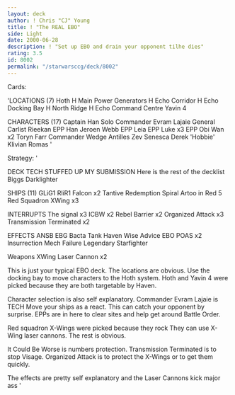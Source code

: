 ```yaml
---
layout: deck
author: ! Chris "CJ" Young
title: ! "The REAL EBO"
side: Light
date: 2000-06-28
description: ! "Set up EBO and drain your opponent tilhe dies"
rating: 3.5
id: 8002
permalink: "/starwarsccg/deck/8002"
---
```

Cards: 

'LOCATIONS (7)
Hoth
H Main Power Generators
H Echo Corridor
H Echo Docking Bay
H North Ridge
H Echo Command Centre
Yavin 4

CHARACTERS (17)
Captain Han Solo
Commander Evram Lajaie
General Carlist Rieekan
EPP Han
Jeroen Webb
EPP Leia
EPP Luke x3
EPP Obi Wan x2
Toryn Farr
Commander Wedge Antilles
Zev Senesca
Derek 'Hobbie' Klivian
Romas '

Strategy: '

DECK TECH STUFFED UP MY SUBMISSION 
Here is the rest of the decklist
Biggs Darklighter

SHIPS (11)
GLiG1
RliR1
Falcon x2
Tantive
Redemption
Spiral
Artoo in Red 5
Red Squadron XWing x3

INTERRUPTS
The signal x3
ICBW x2
Rebel Barrier x2
Organized Attack x3
Transmission Terminated x2

EFFECTS
ANSB
EBG
Bacta Tank
Haven
Wise Advice
EBO
POAS x2
Insurrection
Mech Failure
Legendary Starfighter

Weapons
XWing Laser Cannon x2

This is just your typical EBO deck. The locations
are obvious. Use the docking bay to move characters
to the Hoth system. Hoth and Yavin 4 were picked
because they are both targetable by Haven.

Character selection is also self explanatory.
Commander Evram Lajaie is TECH  Move your ships
as a react. This can catch your opponent by
surprise. EPPs are in here to clear sites and help
get around Battle Order.

Red squadron X-Wings were picked because they
rock  They can use X-Wing laser cannons.
The rest is obvious.

It Could Be Worse is numbers protection.
Transmission Terminated is to stop Visage.
Organized Attack is to protect the X-Wings or
to get them quickly.

The effects are pretty self explanatory and the
Laser Cannons kick major ass      '
